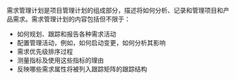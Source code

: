 需求管理计划是项目管理计划的组成部分，描述将如何分析、记录和管理项目和产品需求。需求管理计划的内容包括但不限于：
+ 如何规划、跟踪和报告各种需求活动
+ 配置管理活动，例如，如何启动变更，如何分析其影响
+ 需求优先级排序过程
+ 测量指标及使用这些指标的理由
+ 反映哪些需求属性将被列入跟踪矩阵的跟踪结构